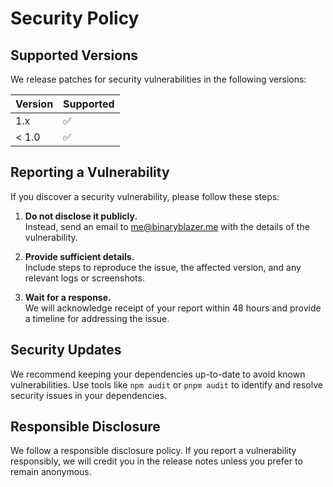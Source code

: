 # Security Policy

## Supported Versions

We release patches for security vulnerabilities in the following versions:

| Version | Supported          |
| ------- | ------------------ |
| 1.x     | :white_check_mark: |
| < 1.0   | :white_check_mark: |

## Reporting a Vulnerability

If you discover a security vulnerability, please follow these steps:

1. **Do not disclose it publicly.**  
   Instead, send an email to [me@binaryblazer.me](mailto:me@binaryblazer.me) with the details of the vulnerability.

2. **Provide sufficient details.**  
   Include steps to reproduce the issue, the affected version, and any relevant logs or screenshots.

3. **Wait for a response.**  
   We will acknowledge receipt of your report within 48 hours and provide a timeline for addressing the issue.

## Security Updates

We recommend keeping your dependencies up-to-date to avoid known vulnerabilities. Use tools like `npm audit` or `pnpm audit` to identify and resolve security issues in your dependencies.

## Responsible Disclosure

We follow a responsible disclosure policy. If you report a vulnerability responsibly, we will credit you in the release notes unless you prefer to remain anonymous.
